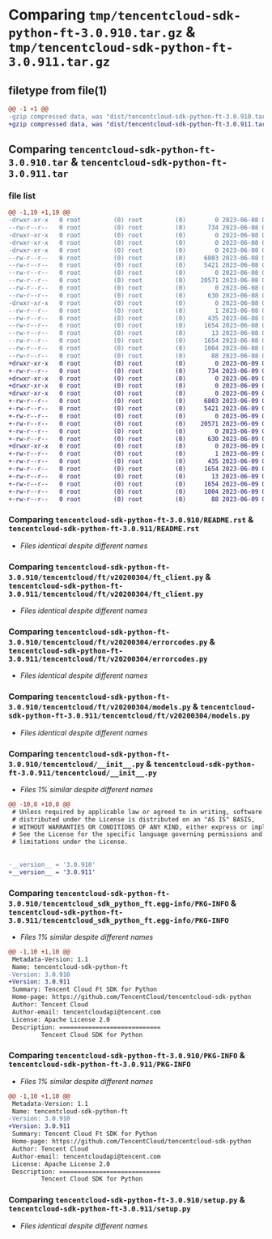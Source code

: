 # Comparing `tmp/tencentcloud-sdk-python-ft-3.0.910.tar.gz` & `tmp/tencentcloud-sdk-python-ft-3.0.911.tar.gz`

## filetype from file(1)

```diff
@@ -1 +1 @@
-gzip compressed data, was "dist/tencentcloud-sdk-python-ft-3.0.910.tar", last modified: Thu Jun  8 09:11:32 2023, max compression
+gzip compressed data, was "dist/tencentcloud-sdk-python-ft-3.0.911.tar", last modified: Fri Jun  9 02:19:38 2023, max compression
```

## Comparing `tencentcloud-sdk-python-ft-3.0.910.tar` & `tencentcloud-sdk-python-ft-3.0.911.tar`

### file list

```diff
@@ -1,19 +1,19 @@
-drwxr-xr-x   0 root         (0) root         (0)        0 2023-06-08 09:11:32.000000 tencentcloud-sdk-python-ft-3.0.910/
--rw-r--r--   0 root         (0) root         (0)      734 2023-06-08 09:11:32.000000 tencentcloud-sdk-python-ft-3.0.910/README.rst
-drwxr-xr-x   0 root         (0) root         (0)        0 2023-06-08 09:11:32.000000 tencentcloud-sdk-python-ft-3.0.910/tencentcloud/
-drwxr-xr-x   0 root         (0) root         (0)        0 2023-06-08 09:11:32.000000 tencentcloud-sdk-python-ft-3.0.910/tencentcloud/ft/
-drwxr-xr-x   0 root         (0) root         (0)        0 2023-06-08 09:11:32.000000 tencentcloud-sdk-python-ft-3.0.910/tencentcloud/ft/v20200304/
--rw-r--r--   0 root         (0) root         (0)     6803 2023-06-08 09:11:32.000000 tencentcloud-sdk-python-ft-3.0.910/tencentcloud/ft/v20200304/ft_client.py
--rw-r--r--   0 root         (0) root         (0)     5421 2023-06-08 09:11:32.000000 tencentcloud-sdk-python-ft-3.0.910/tencentcloud/ft/v20200304/errorcodes.py
--rw-r--r--   0 root         (0) root         (0)        0 2023-06-08 09:11:32.000000 tencentcloud-sdk-python-ft-3.0.910/tencentcloud/ft/v20200304/__init__.py
--rw-r--r--   0 root         (0) root         (0)    20571 2023-06-08 09:11:32.000000 tencentcloud-sdk-python-ft-3.0.910/tencentcloud/ft/v20200304/models.py
--rw-r--r--   0 root         (0) root         (0)        0 2023-06-08 09:11:32.000000 tencentcloud-sdk-python-ft-3.0.910/tencentcloud/ft/__init__.py
--rw-r--r--   0 root         (0) root         (0)      630 2023-06-08 09:11:32.000000 tencentcloud-sdk-python-ft-3.0.910/tencentcloud/__init__.py
-drwxr-xr-x   0 root         (0) root         (0)        0 2023-06-08 09:11:32.000000 tencentcloud-sdk-python-ft-3.0.910/tencentcloud_sdk_python_ft.egg-info/
--rw-r--r--   0 root         (0) root         (0)        1 2023-06-08 09:11:32.000000 tencentcloud-sdk-python-ft-3.0.910/tencentcloud_sdk_python_ft.egg-info/dependency_links.txt
--rw-r--r--   0 root         (0) root         (0)      435 2023-06-08 09:11:32.000000 tencentcloud-sdk-python-ft-3.0.910/tencentcloud_sdk_python_ft.egg-info/SOURCES.txt
--rw-r--r--   0 root         (0) root         (0)     1654 2023-06-08 09:11:32.000000 tencentcloud-sdk-python-ft-3.0.910/tencentcloud_sdk_python_ft.egg-info/PKG-INFO
--rw-r--r--   0 root         (0) root         (0)       13 2023-06-08 09:11:32.000000 tencentcloud-sdk-python-ft-3.0.910/tencentcloud_sdk_python_ft.egg-info/top_level.txt
--rw-r--r--   0 root         (0) root         (0)     1654 2023-06-08 09:11:32.000000 tencentcloud-sdk-python-ft-3.0.910/PKG-INFO
--rw-r--r--   0 root         (0) root         (0)     1004 2023-06-08 09:11:32.000000 tencentcloud-sdk-python-ft-3.0.910/setup.py
--rw-r--r--   0 root         (0) root         (0)       88 2023-06-08 09:11:32.000000 tencentcloud-sdk-python-ft-3.0.910/setup.cfg
+drwxr-xr-x   0 root         (0) root         (0)        0 2023-06-09 02:19:38.000000 tencentcloud-sdk-python-ft-3.0.911/
+-rw-r--r--   0 root         (0) root         (0)      734 2023-06-09 02:19:38.000000 tencentcloud-sdk-python-ft-3.0.911/README.rst
+drwxr-xr-x   0 root         (0) root         (0)        0 2023-06-09 02:19:38.000000 tencentcloud-sdk-python-ft-3.0.911/tencentcloud/
+drwxr-xr-x   0 root         (0) root         (0)        0 2023-06-09 02:19:38.000000 tencentcloud-sdk-python-ft-3.0.911/tencentcloud/ft/
+drwxr-xr-x   0 root         (0) root         (0)        0 2023-06-09 02:19:38.000000 tencentcloud-sdk-python-ft-3.0.911/tencentcloud/ft/v20200304/
+-rw-r--r--   0 root         (0) root         (0)     6803 2023-06-09 02:19:38.000000 tencentcloud-sdk-python-ft-3.0.911/tencentcloud/ft/v20200304/ft_client.py
+-rw-r--r--   0 root         (0) root         (0)     5421 2023-06-09 02:19:38.000000 tencentcloud-sdk-python-ft-3.0.911/tencentcloud/ft/v20200304/errorcodes.py
+-rw-r--r--   0 root         (0) root         (0)        0 2023-06-09 02:19:38.000000 tencentcloud-sdk-python-ft-3.0.911/tencentcloud/ft/v20200304/__init__.py
+-rw-r--r--   0 root         (0) root         (0)    20571 2023-06-09 02:19:38.000000 tencentcloud-sdk-python-ft-3.0.911/tencentcloud/ft/v20200304/models.py
+-rw-r--r--   0 root         (0) root         (0)        0 2023-06-09 02:19:38.000000 tencentcloud-sdk-python-ft-3.0.911/tencentcloud/ft/__init__.py
+-rw-r--r--   0 root         (0) root         (0)      630 2023-06-09 02:19:38.000000 tencentcloud-sdk-python-ft-3.0.911/tencentcloud/__init__.py
+drwxr-xr-x   0 root         (0) root         (0)        0 2023-06-09 02:19:38.000000 tencentcloud-sdk-python-ft-3.0.911/tencentcloud_sdk_python_ft.egg-info/
+-rw-r--r--   0 root         (0) root         (0)        1 2023-06-09 02:19:38.000000 tencentcloud-sdk-python-ft-3.0.911/tencentcloud_sdk_python_ft.egg-info/dependency_links.txt
+-rw-r--r--   0 root         (0) root         (0)      435 2023-06-09 02:19:38.000000 tencentcloud-sdk-python-ft-3.0.911/tencentcloud_sdk_python_ft.egg-info/SOURCES.txt
+-rw-r--r--   0 root         (0) root         (0)     1654 2023-06-09 02:19:38.000000 tencentcloud-sdk-python-ft-3.0.911/tencentcloud_sdk_python_ft.egg-info/PKG-INFO
+-rw-r--r--   0 root         (0) root         (0)       13 2023-06-09 02:19:38.000000 tencentcloud-sdk-python-ft-3.0.911/tencentcloud_sdk_python_ft.egg-info/top_level.txt
+-rw-r--r--   0 root         (0) root         (0)     1654 2023-06-09 02:19:38.000000 tencentcloud-sdk-python-ft-3.0.911/PKG-INFO
+-rw-r--r--   0 root         (0) root         (0)     1004 2023-06-09 02:19:38.000000 tencentcloud-sdk-python-ft-3.0.911/setup.py
+-rw-r--r--   0 root         (0) root         (0)       88 2023-06-09 02:19:38.000000 tencentcloud-sdk-python-ft-3.0.911/setup.cfg
```

### Comparing `tencentcloud-sdk-python-ft-3.0.910/README.rst` & `tencentcloud-sdk-python-ft-3.0.911/README.rst`

 * *Files identical despite different names*

### Comparing `tencentcloud-sdk-python-ft-3.0.910/tencentcloud/ft/v20200304/ft_client.py` & `tencentcloud-sdk-python-ft-3.0.911/tencentcloud/ft/v20200304/ft_client.py`

 * *Files identical despite different names*

### Comparing `tencentcloud-sdk-python-ft-3.0.910/tencentcloud/ft/v20200304/errorcodes.py` & `tencentcloud-sdk-python-ft-3.0.911/tencentcloud/ft/v20200304/errorcodes.py`

 * *Files identical despite different names*

### Comparing `tencentcloud-sdk-python-ft-3.0.910/tencentcloud/ft/v20200304/models.py` & `tencentcloud-sdk-python-ft-3.0.911/tencentcloud/ft/v20200304/models.py`

 * *Files identical despite different names*

### Comparing `tencentcloud-sdk-python-ft-3.0.910/tencentcloud/__init__.py` & `tencentcloud-sdk-python-ft-3.0.911/tencentcloud/__init__.py`

 * *Files 1% similar despite different names*

```diff
@@ -10,8 +10,8 @@
 # Unless required by applicable law or agreed to in writing, software
 # distributed under the License is distributed on an "AS IS" BASIS,
 # WITHOUT WARRANTIES OR CONDITIONS OF ANY KIND, either express or implied.
 # See the License for the specific language governing permissions and
 # limitations under the License.
 
 
-__version__ = '3.0.910'
+__version__ = '3.0.911'
```

### Comparing `tencentcloud-sdk-python-ft-3.0.910/tencentcloud_sdk_python_ft.egg-info/PKG-INFO` & `tencentcloud-sdk-python-ft-3.0.911/tencentcloud_sdk_python_ft.egg-info/PKG-INFO`

 * *Files 1% similar despite different names*

```diff
@@ -1,10 +1,10 @@
 Metadata-Version: 1.1
 Name: tencentcloud-sdk-python-ft
-Version: 3.0.910
+Version: 3.0.911
 Summary: Tencent Cloud Ft SDK for Python
 Home-page: https://github.com/TencentCloud/tencentcloud-sdk-python
 Author: Tencent Cloud
 Author-email: tencentcloudapi@tencent.com
 License: Apache License 2.0
 Description: ============================
         Tencent Cloud SDK for Python
```

### Comparing `tencentcloud-sdk-python-ft-3.0.910/PKG-INFO` & `tencentcloud-sdk-python-ft-3.0.911/PKG-INFO`

 * *Files 1% similar despite different names*

```diff
@@ -1,10 +1,10 @@
 Metadata-Version: 1.1
 Name: tencentcloud-sdk-python-ft
-Version: 3.0.910
+Version: 3.0.911
 Summary: Tencent Cloud Ft SDK for Python
 Home-page: https://github.com/TencentCloud/tencentcloud-sdk-python
 Author: Tencent Cloud
 Author-email: tencentcloudapi@tencent.com
 License: Apache License 2.0
 Description: ============================
         Tencent Cloud SDK for Python
```

### Comparing `tencentcloud-sdk-python-ft-3.0.910/setup.py` & `tencentcloud-sdk-python-ft-3.0.911/setup.py`

 * *Files identical despite different names*

